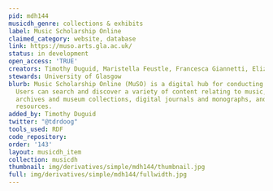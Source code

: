 ```yaml
---
pid: mdh144
musicdh_genre: collections & exhibits
label: Music Scholarship Online
claimed_category: website, database
link: https://muso.arts.gla.ac.uk/
status: in development
open_access: 'TRUE'
creators: Timothy Duguid, Maristella Feustle, Francesca Giannetti, Elizabeth Grumbach
stewards: University of Glasgow
blurb: Music Scholarship Online (MuSO) is a digital hub for conducting music scholarship.
  Users can search and discover a variety of content relating to music, including
  archives and museum collections, digital journals and monographs, and born-digital
  resources.
added_by: Timothy Duguid
twitter: "@tdrdoog"
tools_used: RDF
code_repository: 
order: '143'
layout: musicdh_item
collection: musicdh
thumbnail: img/derivatives/simple/mdh144/thumbnail.jpg
full: img/derivatives/simple/mdh144/fullwidth.jpg
---
```

